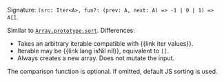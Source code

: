 Signature: `(src: Iter<A>, fun?: (prev: A, next: A) => -1 | 0 | 1) => A[]`.

Similar to [`Array.prototype.sort`](https://developer.mozilla.org/en-US/docs/Web/JavaScript/Reference/Global_Objects/Array/sort). Differences:

  * Takes an arbitrary iterable compatible with {{link iter values}}.
  * Iterable may be {{link lang isNil nil}}, equivalent to `[]`.
  * Always creates a new array. Does not mutate the input.

The comparison function is optional. If omitted, default JS sorting is used.
